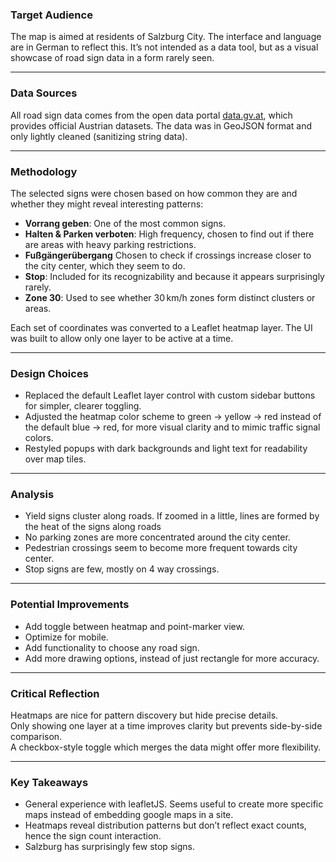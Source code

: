 ### Target Audience

The map is aimed at residents of Salzburg City. The interface and language are in German to reflect this. It’s not intended as a data tool, but as a visual showcase of road sign data in a form rarely seen.

---

### Data Sources

All road sign data comes from the open data portal [data.gv.at](https://data.gv.at), which provides official Austrian datasets. The data was in GeoJSON format and only lightly cleaned (sanitizing string data).

---

### Methodology

The selected signs were chosen based on how common they are and whether they might reveal interesting patterns:

- **Vorrang geben**: One of the most common signs.
- **Halten & Parken verboten**: High frequency, chosen to find out if there are areas with heavy parking restrictions.
- **Fußgängerübergang** Chosen to check if crossings increase closer to the city center, which they seem to do.
- **Stop**: Included for its recognizability and because it appears surprisingly rarely.
- **Zone 30**: Used to see whether 30 km/h zones form distinct clusters or areas.

Each set of coordinates was converted to a Leaflet heatmap layer. The UI was built to allow only one layer to be active at a time.

---

### Design Choices

- Replaced the default Leaflet layer control with custom sidebar buttons for simpler, clearer toggling.
- Adjusted the heatmap color scheme to green → yellow → red instead of the default blue → red, for more visual clarity and to mimic traffic signal colors.
- Restyled popups with dark backgrounds and light text for readability over map tiles.

---

### Analysis

- Yield signs cluster along roads. If zoomed in a little, lines are formed by the heat of the signs along roads
- No parking zones are more concentrated around the city center.
- Pedestrian crossings seem to become more frequent towards city center.
- Stop signs are few, mostly on 4 way crossings.

---

### Potential Improvements

- Add toggle between heatmap and point-marker view.
- Optimize for mobile.
- Add functionality to choose any road sign.
- Add more drawing options, instead of just rectangle for more accuracy.

---

### Critical Reflection

Heatmaps are nice for pattern discovery but hide precise details.  
Only showing one layer at a time improves clarity but prevents side-by-side comparison.  
A checkbox-style toggle which merges the data might offer more flexibility.

---

### Key Takeaways

- General experience with leafletJS. Seems useful to create more specific maps instead of embedding google maps in a site.
- Heatmaps reveal distribution patterns but don’t reflect exact counts, hence the sign count interaction.
- Salzburg has surprisingly few stop signs.
